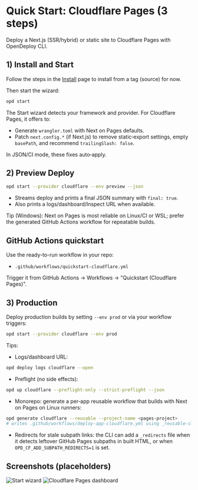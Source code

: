 # Quick Start: Cloudflare Pages (3 steps)

Deploy a Next.js (SSR/hybrid) or static site to Cloudflare Pages with OpenDeploy CLI.

## 1) Install and Start

Follow the steps in the [Install](./install.md) page to install from a tag (source) for now.

Then start the wizard:

```bash
opd start
```

The Start wizard detects your framework and provider. For Cloudflare Pages, it offers to:

- Generate `wrangler.toml` with Next on Pages defaults.
- Patch `next.config.*` (if Next.js) to remove static‑export settings, empty `basePath`, and recommend `trailingSlash: false`.

In JSON/CI mode, these fixes auto‑apply.

## 2) Preview Deploy

```bash
opd start --provider cloudflare --env preview --json
```

- Streams deploy and prints a final JSON summary with `final: true`.
- Also prints a logs/dashboard/Inspect URL when available.

Tip (Windows): Next on Pages is most reliable on Linux/CI or WSL; prefer the generated GitHub Actions workflow for repeatable builds.

## GitHub Actions quickstart

Use the ready-to-run workflow in your repo:

- `.github/workflows/quickstart-cloudflare.yml`

Trigger it from GitHub Actions → Workflows → "Quickstart (Cloudflare Pages)".

## 3) Production

Deploy production builds by setting `--env prod` or via your workflow triggers:

```bash
opd start --provider cloudflare --env prod
```

Tips:

- Logs/dashboard URL:

```bash
opd deploy logs cloudflare --open
```

- Preflight (no side effects):

```bash
opd up cloudflare --preflight-only --strict-preflight --json
```

 - Monorepo: generate a per‑app reusable workflow that builds with Next on Pages on Linux runners:

```bash
opd generate cloudflare --reusable --project-name <pages-project>
# writes .github/workflows/deploy-app-cloudflare.yml using _reusable-cloudflare-pages.yml
```

 - Redirects for stale subpath links: the CLI can add a `_redirects` file when it detects leftover GitHub Pages subpaths in built HTML, or when `OPD_CF_ADD_SUBPATH_REDIRECTS=1` is set.

## Screenshots (placeholders)

<div style={{ display: 'grid', gap: 12 }}>
  <img alt="Start wizard" src={`${process.env.NEXT_PUBLIC_BASE_PATH || ''}/screens/wizard-start.svg`} style={{ maxWidth: '100%', borderRadius: 8, border: '1px solid var(--gray-800)' }} />
  <img alt="Cloudflare Pages dashboard" src={`${process.env.NEXT_PUBLIC_BASE_PATH || ''}/screens/cloudflare-dashboard.svg`} style={{ maxWidth: '100%', borderRadius: 8, border: '1px solid var(--gray-800)' }} />
</div>
